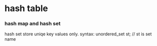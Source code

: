 # hash table

### hash map and hash set

hash set store uniqe key values only.
syntax: unordered_set<int> st; // st is set name
